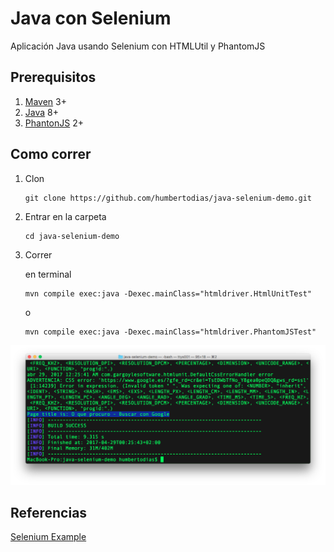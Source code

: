 # Java con Selenium

Aplicación Java usando Selenium con HTMLUtil y PhantomJS


## Prerequisitos

1. [Maven](https://maven.apache.org/download.cgi) 3+
2. [Java](http://www.oracle.com/technetwork/pt/java/javase/downloads/index.html) 8+
3. [PhantonJS](http://phantomjs.org/download.html) 2+

## Como correr

1. Clon

	```
	git clone https://github.com/humbertodias/java-selenium-demo.git
	```

2. Entrar en la carpeta

	```
	cd java-selenium-demo
	```

3. Correr 

	en terminal
	
	```
	mvn compile exec:java -Dexec.mainClass="htmldriver.HtmlUnitTest"
	```
	
	o
	
	```
	mvn compile exec:java -Dexec.mainClass="htmldriver.PhantomJSTest"
	```

![](doc/output.png)


## Referencias

[Selenium Example](http://www.guru99.com/selenium-with-htmlunit-driver-phantomjs.html)
